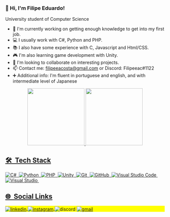 ### 👋 Hi, I'm Filipe Eduardo!

University student of Computer Science

- 🔭 I'm currently working on getting enough knowledge to get into my first job.
- 💻 I usually work with C#, Python and PHP.
- 📚 I also have some experience with C, Javascript and Html/CSS.
- 🎮 I'm also learning game development with Unity.
- 🤝 I'm looking to collaborate on interesting projects.
- 📫 Contact me: filipeeacosta@gmail.com or Discord: Filipeeac#1122
- ➕ Additional info: I'm fluent in portuguese and english, and with intermediate level of Japanese

<div align="center">
  <a href="https://github.com/Filipe-Eduardo-AC">
  <img height="180em" src="https://github-readme-stats-sigma-five.vercel.app/api?username=Filipe-Eduardo-AC&show_icons=true&theme=dark&include_all_commits=true&count_private=true"/>
  <img height="180em" src="https://github-readme-stats-sigma-five.vercel.app/api/top-langs/?username=Filipe-Eduardo-AC&layout=compact&langs_count=5&theme=dark"/>
</div>

## 🛠 &nbsp;Tech Stack

![C#](https://img.shields.io/badge/-C%23-05122A?style=flat&logo=csharp)&nbsp;
![Python](https://img.shields.io/badge/-Python-05122A?style=flat&logo=python)&nbsp;
![PHP](https://img.shields.io/badge/-PHP-05122A?style=flat&logo=PHP)&nbsp;
![Unity](https://img.shields.io/badge/-Unity-05122A?style=flat&logo=Unity)&nbsp;
![Git](https://img.shields.io/badge/-Git-05122A?style=flat&logo=git)&nbsp;
![GitHub](https://img.shields.io/badge/-GitHub-05122A?style=flat&logo=github)&nbsp;
![Visual Studio Code](https://img.shields.io/badge/-Visual%20Studio%20Code-05122A?style=flat&logo=visual-studio-code&logoColor=007ACC)&nbsp;
![Visual Studio](https://img.shields.io/badge/-Visual%20Studio-05122A?style=flat&logo=visual-studio&logoColor=6d4ea2)&nbsp;

## 🌐 &nbsp;Social Links

<p align="left" style="background:yellow">
<a href="https://www.linkedin.com/in/filipe-eduardo-ac/" target="_blank">
  <img align="center" src="https://img.shields.io/badge/-Filipe%20Eduardo-05122A?style=flat&logo=linkedin" alt="linkedin"/>
</a>
<a href="https://www.instagram.com/filipe__eduardo/" target="_blank">
 <img align="center" src="https://img.shields.io/badge/-filipe__eduardo-05122A?style=flat&logo=instagram" alt="instagram"/>
</a>
 <img align="center" src="https://img.shields.io/badge/-Filipeeac%231122-05122A?style=flat&logo=discord" alt="discord"/>
 <a href="https://mail.google.com/mail/u/0/?fs=1&tf=cm&source=mailto&to=filipeeacosta@gmail.com" target="_blank">
 <img align="center" src="https://img.shields.io/badge/-filipeeacosta@gmail.com-05122A?style=flat&logo=gmail" alt="gmail"/>
 </a>
</p>
